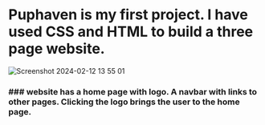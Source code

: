 # Puphaven is my first project. I have used CSS and HTML to build a three page website.
![Screenshot 2024-02-12 13 55 01](https://github.com/struk49/kpflexboxchallengeone/assets/115653854/b2166881-bef8-4682-9007-c6c7436a1b10)

### ### website has a home page with logo. A navbar with links to other pages. Clicking the logo brings the user to the home page. 
```The Users will see the home page with the main image, menu bar and footer. I tried to design a site which is interactive in design and easy to navigate. The color scheme is consistant through the site. The menu bar the same on all pages in the site. The user can easily navigate around the site and predict -whats going to happen when he or she clicks on a link. The user can easily learn how to use the site at first glance.'''
